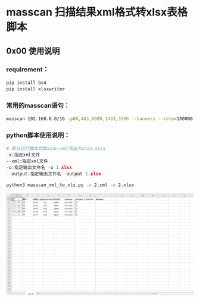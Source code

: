 # masscan 扫描结果xml格式转xlsx表格脚本

## 0x00 使用说明

### requirement：

```python
pip install bs4
pip install xlsxwriter
```

### 常用的masscan语句：

```bash
masscan 192.168.0.0/16 -p80,443,8080,1433,3306 --banners --rate=100000 -oX scan.xml
```

### python脚本使用说明：

```python
# 默认运行脚本读取scan.xml导出为scan.xlsx
-x:指定xml文件
--xml:指定xml文件
-o:指定输出文件名 -o 1.xlsx
--output:指定输出文件名 -output 1.xlsx
```

```bash
python3 masscan_xml_to_xls.py -x 2.xml -o 2.xlsx
```

![image-20201108142152971](https://github.com/keefe1024/EasyTools/blob/master/masscan_xml_to_xls/image-20201108142152971.png?raw=true)